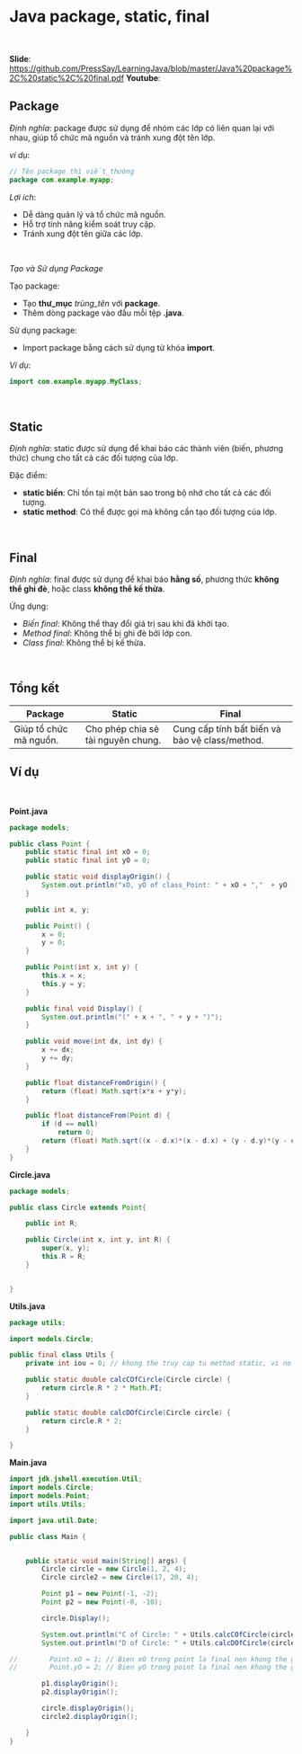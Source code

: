 # Java package, static, final

<br/>

**Slide**: https://github.com/PressSay/LearningJava/blob/master/Java%20package%2C%20static%2C%20final.pdf
**Youtube**: 

## Package

*Định nghĩa*: package được sử dụng để nhóm các lớp có liên quan lại với nhau, giúp tổ chức mã nguồn và tránh xung đột tên lớp.

*ví dụ*:
```java
// Tên package thì viết_thường
package com.example.myapp;
```

*Lợi ích*:
- Dễ dàng quản lý và tổ chức mã nguồn.
- Hỗ trợ tính năng kiểm soát truy cập.
- Tránh xung đột tên giữa các lớp.

<br />

*Tạo và Sử dụng Package*

Tạo package:
- Tạo **thư_mục** *trùng_tên* với **package**.
- Thêm dòng package vào đầu mỗi tệp **.java**.


Sử dụng package:
- Import package bằng cách sử dụng từ khóa **import**.

*Ví dụ*:
```java
import com.example.myapp.MyClass;
```

<br />

## Static

*Định nghĩa*: static được sử dụng để khai báo các thành viên (biến, phương thức) chung cho tất cả các đối tượng của lớp.

Đặc điểm:
- **static biến**: Chỉ tồn tại một bản sao trong bộ nhớ cho tất cả các đối tượng.
- **static method**: Có thể được gọi mà không cần tạo đối tượng của lớp.

<br />

## Final

*Định nghĩa*: final được sử dụng để khai báo **hằng số**, phương thức **không thể ghi đè**, hoặc class **không thể kế thừa**.

Ứng dụng:
- *Biến final*: Không thể thay đổi giá trị sau khi đã khởi tạo.
- *Method final*: Không thể bị ghi đè bởi lớp con.
- *Class final*: Không thể bị kế thừa.

<br />

## Tổng kết

| Package    | Static | Final |
| --- | --- | --- |
| Giúp tổ chức mã nguồn. | Cho phép chia sẻ tài nguyên chung. | Cung cấp tính bất biến và bảo vệ class/method. |


## Ví dụ

<br />

**Point.java**
```java
package models;

public class Point {
    public static final int xO = 0;
    public static final int yO = 0;

    public static void displayOrigin() {
        System.out.println("xO, yO of class_Point: " + xO + ","  + yO );
    }

    public int x, y;

    public Point() {
        x = 0;
        y = 0;
    }

    public Point(int x, int y) {
        this.x = x;
        this.y = y;
    }

    public final void Display() {
        System.out.println("(" + x + ", " + y + ")");
    }

    public void move(int dx, int dy) {
        x += dx;
        y += dy;
    }

    public float distanceFromOrigin() {
        return (float) Math.sqrt(x*x + y*y);
    }

    public float distanceFrom(Point d) {
        if (d == null)
            return 0;
        return (float) Math.sqrt((x - d.x)*(x - d.x) + (y - d.y)*(y - d.y));
    }
}
```

**Circle.java**
```java
package models;

public class Circle extends Point{

    public int R;

    public Circle(int x, int y, int R) {
        super(x, y);
        this.R = R;
    }


}
```

**Utils.java**
```java
package utils;

import models.Circle;

public final class Utils {
    private int iou = 0; // khong the truy cap tu method static, vi no khong thuoc bien static

    public static double calcCOfCircle(Circle circle) {
        return circle.R * 2 * Math.PI;
    }

    public static double calcDOfCircle(Circle circle) {
        return circle.R * 2;
    }

}
```

**Main.java**
```java
import jdk.jshell.execution.Util;
import models.Circle;
import models.Point;
import utils.Utils;

import java.util.Date;

public class Main {


    public static void main(String[] args) {
        Circle circle = new Circle(1, 2, 4);
        Circle circle2 = new Circle(17, 20, 4);

        Point p1 = new Point(-1, -2);
        Point p2 = new Point(-8, -10);

        circle.Display();

        System.out.println("C of Circle: " + Utils.calcCOfCircle(circle));
        System.out.println("D of Circle: " + Utils.calcDOfCircle(circle));

//        Point.xO = 1; // Bien xO trong point la final nen khong the gan gia tri
//        Point.yO = 2; // Bien yO trong point la final nen khong the gan gia tri

        p1.displayOrigin();
        p2.displayOrigin();

        circle.displayOrigin();
        circle2.displayOrigin();

    }
}
```
